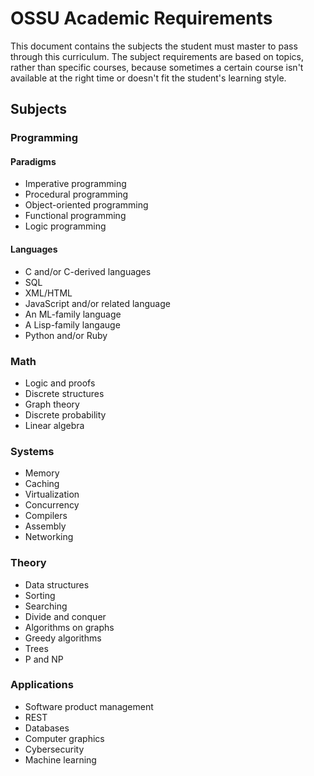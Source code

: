 # OSSU Academic Requirements

This document contains the subjects the student must master to pass through this curriculum.
The subject requirements are based on topics, rather than specific courses, because sometimes a certain course isn't available at the right time or doesn't fit the student's learning style.

## Subjects

### Programming

#### Paradigms
- Imperative programming
- Procedural programming
- Object-oriented programming
- Functional programming
- Logic programming

#### Languages
- C and/or C-derived languages
- SQL
- XML/HTML
- JavaScript and/or related language
- An ML-family language
- A Lisp-family langauge
- Python and/or Ruby

### Math

- Logic and proofs
- Discrete structures
- Graph theory
- Discrete probability
- Linear algebra

### Systems

- Memory
- Caching
- Virtualization
- Concurrency
- Compilers
- Assembly
- Networking

### Theory

- Data structures
- Sorting
- Searching
- Divide and conquer
- Algorithms on graphs
- Greedy algorithms
- Trees
- P and NP

### Applications

- Software product management
- REST
- Databases
- Computer graphics
- Cybersecurity
- Machine learning